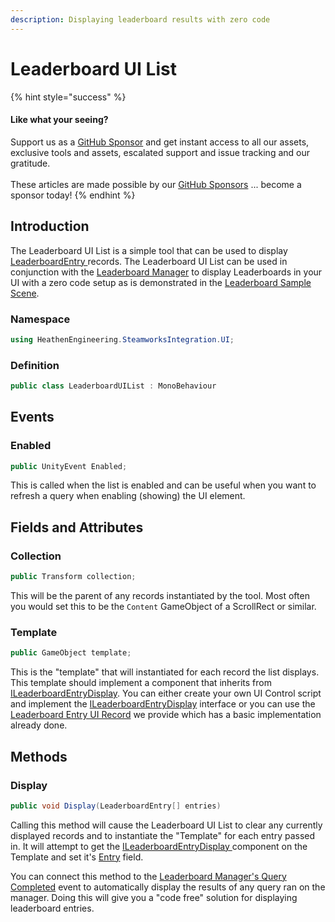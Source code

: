 ```yaml
---
description: Displaying leaderboard results with zero code
---
```


# Leaderboard UI List

{% hint style="success" %}
#### Like what your seeing?

Support us as a [GitHub Sponsor](../../../become-a-sponsor/) and get instant access to all our assets, exclusive tools and assets, escalated support and issue tracking and our gratitude.\
\
These articles are made possible by our [GitHub Sponsors](../../../become-a-sponsor/) ... become a sponsor today!
{% endhint %}

## &#x20;Introduction

The Leaderboard UI List is a simple tool that can be used to display [LeaderboardEntry ](../objects/leaderboard-entry.md)records. The Leaderboard UI List can be used in conjunction with the [Leaderboard Manager](../components/leaderboard-manager.md) to display Leaderboards in your UI with a zero code setup as is demonstrated in the [Leaderboard Sample Scene](../sample-scenes/leaderboards.md).

### Namespace

```csharp
using HeathenEngineering.SteamworksIntegration.UI;
```

### Definition

```csharp
public class LeaderboardUIList : MonoBehaviour
```

## Events

### Enabled

```csharp
public UnityEvent Enabled;
```

This is called when the list is enabled and can be useful when you want to refresh a query when enabling (showing) the UI element.

## Fields and Attributes

### Collection

```csharp
public Transform collection;
```

This will be the parent of any records instantiated by the tool. Most often you would set this to be the `Content` GameObject of a ScrollRect or similar.

### Template

```csharp
public GameObject template;
```

This is the "template" that will instantiated for each record the list displays. This template should implement a component that inherits from [ILeaderboardEntryDisplay](../programming-tools/ileaderboardentrydisplay.md). You can either create your own UI Control script and implement the [ILeaderboardEntryDisplay](../programming-tools/ileaderboardentrydisplay.md) interface or you can use the [Leaderboard Entry UI Record](leaderboard-entry-ui-record.md) we provide which has a basic implementation already done.

## Methods

### Display

```csharp
public void Display(LeaderboardEntry[] entries)
```

Calling this method will cause the Leaderboard UI List to clear any currently displayed records and to instantiate the "Template" for each entry passed in. It will attempt to get the [ILeaderboardEntryDisplay ](../programming-tools/ileaderboardentrydisplay.md)component on the Template and set it's [Entry](../programming-tools/ileaderboardentrydisplay.md#entry) field.

You can connect this method to the [Leaderboard Manager's Query Completed](../components/leaderboard-manager.md#evtquerycompleted) event to automatically display the results of any query ran on the manager. Doing this will give you a "code free" solution for displaying leaderboard entries.
